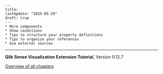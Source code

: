 # 

	---
	title:
	lastUpdate: "2015-05-29"
	draft: true
	---
	* More components
	* Show conditions
	* Tips to structure your property definitions
	* Tips to organize your references
	* Use external sources

---
**Qlik Sense Visualization Extension Tutorial**, Version 0.12.7<br/>


[Overview of all chapters](https://github.com/stefanwalther/qliksense-extension-tutorial/blob/master/tutorial/readme.md)